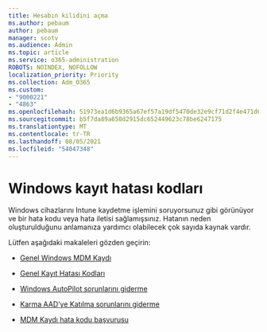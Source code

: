 ```yaml
---
title: Hesabın kilidini açma
ms.author: pebaum
author: pebaum
manager: scotv
ms.audience: Admin
ms.topic: article
ms.service: o365-administration
ROBOTS: NOINDEX, NOFOLLOW
localization_priority: Priority
ms.collection: Adm_O365
ms.custom:
- "9000221"
- "4863"
ms.openlocfilehash: 51973ea1d6b9365a67ef57a19df5470de32e9cf71d2f4e471d69e7fa2caa44a9
ms.sourcegitcommit: b5f7da89a650d2915dc652449623c78be6247175
ms.translationtype: MT
ms.contentlocale: tr-TR
ms.lasthandoff: 08/05/2021
ms.locfileid: "54047348"
---
```

# <a name="windows-enrolment-error-codes"></a>Windows kayıt hatası kodları

Windows cihazlarını Intune kaydetme işlemini soruyorsunuz gibi görünüyor ve bir hata kodu veya hata iletisi sağlamışsınız. Hatanın neden oluşturulduğunu anlamanıza yardımcı olabilecek çok sayıda kaynak vardır.
 
Lütfen aşağıdaki makaleleri gözden geçirin:

- [Genel Windows MDM Kaydı](https://docs.microsoft.com/mem/intune/enrollment/troubleshoot-windows-enrollment-errors)

- [Genel Kayıt Hatası Kodları](https://docs.microsoft.com/mem/intune/enrollment/troubleshoot-device-enrollment-in-intune#general-enrollment-error-codes)

- [Windows AutoPilot sorunlarını giderme](https://docs.microsoft.com/windows/deployment/windows-autopilot/troubleshooting)

- [Karma AAD’ye Katılma sorunlarını giderme](https://docs.microsoft.com/azure/active-directory/devices/troubleshoot-hybrid-join-windows-current)

- [MDM Kaydı hata kodu başvurusu](https://docs.microsoft.com/windows/win32/mdmreg/mdm-registration-constants)
